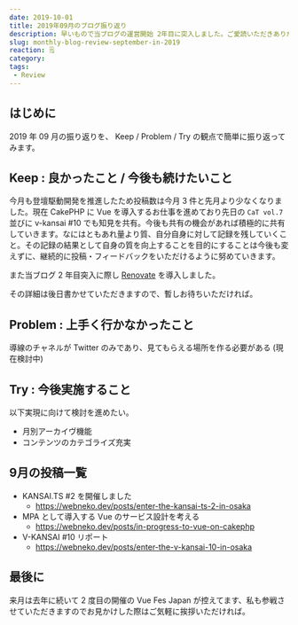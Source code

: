```yaml
---
date: 2019-10-01
title: 2019年09月のブログ振り返り
description: 早いもので当ブログの運営開始 2年目に突入しました。ご愛読いただきありがとうございます！
slug: monthly-blog-review-september-in-2019
reaction: 🗒
category: 
tags: 
 - Review
---
```


## はじめに

2019 年 09 月の振り返りを、 Keep / Problem / Try の観点で簡単に振り返ってみます。

## Keep : 良かったこと / 今後も続けたいこと

今月も登壇駆動開発を推進したため投稿数は今月 3 件と先月より少なくなりました。現在 CakePHP に Vue を導入するお仕事を進めており先日の `CaT vol.7` 並びに v-kansai #10 でも知見を共有。今後も共有の機会があれば積極的に共有していきます。なにはともあれ量より質、自分自身に対して記録を残していくこと。その記録の結果として自身の質を向上することを目的にすることは今後も変えずに、継続的に投稿・フィードバックをいただけるように努めていきます。

また当ブログ 2 年目突入に際し [Renovate](https://github.com/apps/renovate) を導入しました。

その詳細は後日書かせていただきますので、暫しお待ちいただければ。

## Problem : 上手く行かなかったこと

導線のチャネルが Twitter のみであり、見てもらえる場所を作る必要がある (現在検討中)

## Try : 今後実施すること

以下実現に向けて検討を進めたい。

- 月別アーカイヴ機能
- コンテンツのカテゴライズ充実

## 9月の投稿一覧

- KANSAI.TS #2 を開催しました
   - https://webneko.dev/posts/enter-the-kansai-ts-2-in-osaka
- MPA として導入する Vue のサービス設計を考える
   - https://webneko.dev/posts/in-progress-to-vue-on-cakephp
- V-KANSAI #10 リポート
   - https://webneko.dev/posts/enter-the-v-kansai-10-in-osaka

## 最後に

来月は去年に続いて 2 度目の開催の Vue Fes Japan が控えてます、私も参戦させていただきますのでお見かけした際はご気軽に挨拶いただければ。
